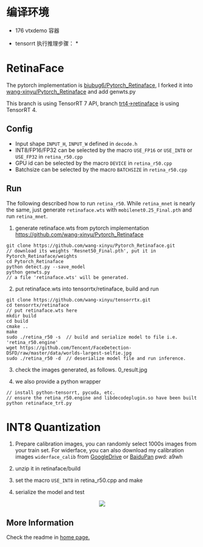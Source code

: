 # 编译环境
* 176 vtxdemo 容器

* tensorrt 执行推理步骤：
    * 
    

# RetinaFace

 The pytorch implementation is [biubug6/Pytorch_Retinaface](https://github.com/biubug6/Pytorch_Retinaface), I forked it into 
[wang-xinyu/Pytorch_Retinaface](https://github.com/wang-xinyu/Pytorch_Retinaface) and add genwts.py

This branch is using TensorRT 7 API, branch [trt4->retinaface](https://github.com/wang-xinyu/tensorrtx/tree/trt4/retinaface) is using TensorRT 4.

## Config

- Input shape `INPUT_H`, `INPUT_W` defined in `decode.h`
- INT8/FP16/FP32 can be selected by the macro `USE_FP16` or `USE_INT8` or `USE_FP32` in `retina_r50.cpp`
- GPU id can be selected by the macro `DEVICE` in `retina_r50.cpp`
- Batchsize can be selected by the macro `BATCHSIZE` in `retina_r50.cpp`

## Run

The following described how to run `retina_r50`. While `retina_mnet` is nearly the same, just generate `retinaface.wts` with `mobilenet0.25_Final.pth` and run `retina_mnet`.

1. generate retinaface.wts from pytorch implementation https://github.com/wang-xinyu/Pytorch_Retinaface

```
git clone https://github.com/wang-xinyu/Pytorch_Retinaface.git
// download its weights 'Resnet50_Final.pth', put it in Pytorch_Retinaface/weights
cd Pytorch_Retinaface
python detect.py --save_model
python genwts.py
// a file 'retinaface.wts' will be generated.
```

2. put retinaface.wts into tensorrtx/retinaface, build and run

```
git clone https://github.com/wang-xinyu/tensorrtx.git
cd tensorrtx/retinaface
// put retinaface.wts here
mkdir build
cd build
cmake ..
make
sudo ./retina_r50 -s  // build and serialize model to file i.e. 'retina_r50.engine'
wget https://github.com/Tencent/FaceDetection-DSFD/raw/master/data/worlds-largest-selfie.jpg
sudo ./retina_r50 -d  // deserialize model file and run inference.
```

3. check the images generated, as follows. 0_result.jpg

4. we also provide a python wrapper

```
// install python-tensorrt, pycuda, etc.
// ensure the retina_r50.engine and libdecodeplugin.so have been built
python retinaface_trt.py
```

# INT8 Quantization

1. Prepare calibration images, you can randomly select 1000s images from your train set. For widerface, you can also download my calibration images `widerface_calib` from [GoogleDrive](https://drive.google.com/drive/folders/1s7jE9DtOngZMzJC1uL307J2MiaGwdRSI?usp=sharing) or [BaiduPan](https://pan.baidu.com/s/1GOm_-JobpyLMAqZWCDUhKg) pwd: a9wh

2. unzip it in retinaface/build

3. set the macro `USE_INT8` in retina_r50.cpp and make

4. serialize the model and test

<p align="center">
<img src="https://user-images.githubusercontent.com/15235574/78901890-9077fb80-7aab-11ea-94f1-237f51fcc347.jpg">
</p>

## More Information

Check the readme in [home page.](https://github.com/wang-xinyu/tensorrtx)

